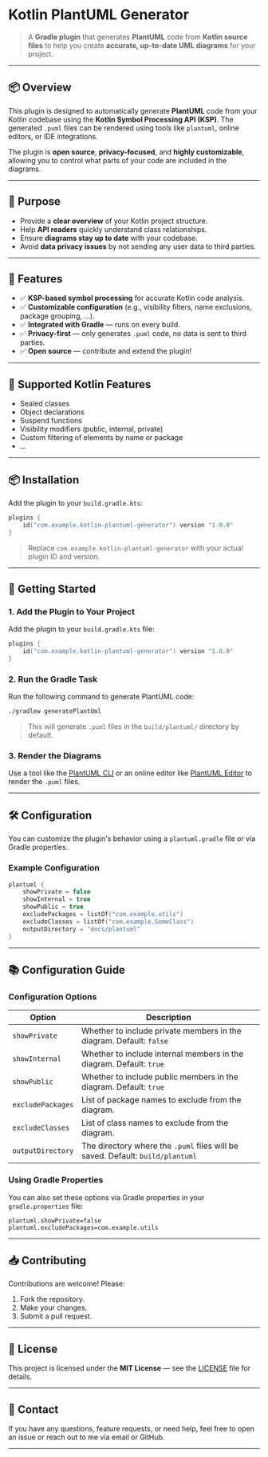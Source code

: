 # Kotlin PlantUML Generator

> A **Gradle plugin** that generates **PlantUML** code from **Kotlin source files** to help you create **accurate, up-to-date UML diagrams** for your project.

---

## 📦 Overview

This plugin is designed to automatically generate **PlantUML** code from your Kotlin codebase using the **Kotlin Symbol Processing API (KSP)**. The generated `.puml` files can be rendered using tools like `plantuml`, online editors, or IDE integrations.

The plugin is **open source**, **privacy-focused**, and **highly customizable**, allowing you to control what parts of your code are included in the diagrams.

---

## 🎯 Purpose

- Provide a **clear overview** of your Kotlin project structure.
- Help **API readers** quickly understand class relationships.
- Ensure **diagrams stay up to date** with your codebase.
- Avoid **data privacy issues** by not sending any user data to third parties.

---

## 🔧 Features

- ✅ **KSP-based symbol processing** for accurate Kotlin code analysis.
- ✅ **Customizable configuration** (e.g., visibility filters, name exclusions, package grouping, ...).
- ✅ **Integrated with Gradle** — runs on every build.
- ✅ **Privacy-first** — only generates `.puml` code, no data is sent to third parties.
- ✅ **Open source** — contribute and extend the plugin!

---

## 📌 Supported Kotlin Features

- Sealed classes
- Object declarations
- Suspend functions
- Visibility modifiers (public, internal, private)
- Custom filtering of elements by name or package
- ...

---

## 📦 Installation

Add the plugin to your `build.gradle.kts`:

```kotlin
plugins {
    id("com.example.kotlin-plantuml-generator") version "1.0.0"
}
```

> Replace `com.example.kotlin-plantuml-generator` with your actual plugin ID and version.

---

## 🚀 Getting Started

### 1. **Add the Plugin to Your Project**

Add the plugin to your `build.gradle.kts` file:

```kotlin
plugins {
    id("com.example.kotlin-plantuml-generator") version "1.0.0"
}
```

### 2. **Run the Gradle Task**

Run the following command to generate PlantUML code:

```bash
./gradlew generatePlantUml
```

> This will generate `.puml` files in the `build/plantuml/` directory by default.

### 3. **Render the Diagrams**

Use a tool like the [PlantUML CLI](https://plantuml.com/overview) or an online editor like [PlantUML Editor](https://www.plantuml.com/plantuml/uml) to render the `.puml` files.

---

## 🛠️ Configuration

You can customize the plugin's behavior using a `plantuml.gradle` file or via Gradle properties.

### Example Configuration

```kotlin
plantuml {
    showPrivate = false
    showInternal = true
    showPublic = true
    excludePackages = listOf("com.example.utils")
    excludeClasses = listOf("com.example.SomeClass")
    outputDirectory = "docs/plantuml"
}
```

---

## 📚 Configuration Guide

### Configuration Options

| Option              | Description                                                                 |
|--------------------|-----------------------------------------------------------------------------|
| `showPrivate`      | Whether to include private members in the diagram. Default: `false`        |
| `showInternal`     | Whether to include internal members in the diagram. Default: `true`        |
| `showPublic`       | Whether to include public members in the diagram. Default: `true`          |
| `excludePackages`  | List of package names to exclude from the diagram.                         |
| `excludeClasses`   | List of class names to exclude from the diagram.                           |
| `outputDirectory`  | The directory where the `.puml` files will be saved. Default: `build/plantuml` |

### Using Gradle Properties

You can also set these options via Gradle properties in your `gradle.properties` file:

```properties
plantuml.showPrivate=false
plantuml.excludePackages=com.example.utils
```

---

## 📥 Contributing

Contributions are welcome! Please:

1. Fork the repository.
2. Make your changes.
3. Submit a pull request.

---

## 📌 License

This project is licensed under the **MIT License** — see the [LICENSE](LICENSE) file for details.

---

## 📧 Contact

If you have any questions, feature requests, or need help, feel free to open an issue or reach out to me via email or GitHub.

---
